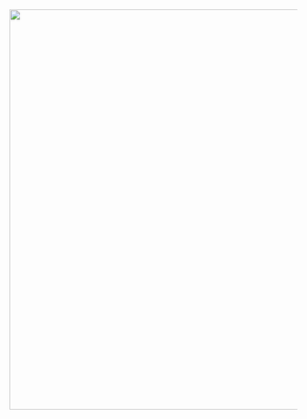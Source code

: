 
<img src="https://fraykeys.tn/wp-content/uploads/2023/07/home_header_bg_day_english.gif" width="700px"  >

